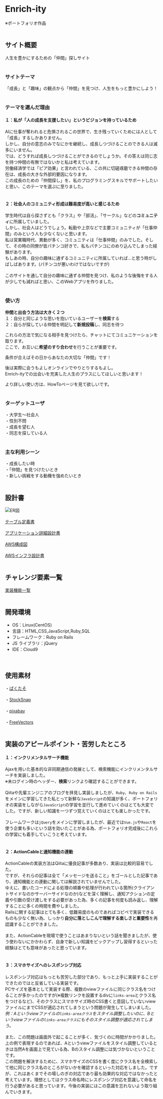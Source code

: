# Enrich-ity
※ポートフォリオ作品
<br>
<br>

## サイト概要

人生を豊かにするための「仲間」探しサイト
<br>
<br>

### サイトテーマ

「成長」と「趣味」の観点から「仲間」を見つけ、人生をもっと豊かにしよう！
<br>
<br>

### テーマを選んだ理由

#### １：私が「人の成長を支援したい」というビジョンを持っているため

AIに仕事が奪われると危惧されるこの世界で、生き残っていくためには人として「成長」するしかありません。
<br>
しかし、自分の意志のみでなにかを継続し、成長しつづけることのできる人は滅多にいません。
<br>
では、どうすれば成長しつづけることができるのでしょうか。その答えは同じ志を持つ仲間の有無ではないかと私は考えています。
<br>
労働経済学では「ピア効果」と言われている、この共に切磋琢磨できる仲間の存在は、成長の大きな外部的要因になります。
<br>
この成長のための「仲間探し」を、私のプログラミングスキルでサポートしたいと思い、このテーマを選ぶに至りました。
<br>
<br>

#### ２：社会人のコミュニティ形成は難易度が高いと感じるため

学生時代は自ら探さずとも「クラス」や「部活」、「サークル」などの**コミュニティ**に所属していました。
<br>
しかし、社会人はどうでしょう。転勤や上京などで主要コミュニティが「仕事仲間」のみという人も少なくないと思います。
<br>
私は営業職時代、異動が多く、コミュニティは「仕事仲間」のみでした。そして、その時の同僚が皆パチンコ好きで、私もパチンコにのめり込んでしまった経験があります。
<br>
もしあの時、自分の趣味に通ずるコミュニティに所属していれば...と思う時がしばしばあります。(パチンコが悪いわけではないですが)
<br>
<br>
このサイトを通して自分の趣味に通ずる仲間を見つけ、私のような後悔をする人が少しでも減ればと思い、このWebアプリを作りました。
<br>
<br>

### 使い方

**仲間と出会う方法は大きく２つ**
<br>
１：自分と同じような思いを抱いているユーザーを**検索**する
<br>
２：自らが探している仲間を明記して**新規投稿**し、同志を待つ


これらの方法で気になる相手を見つけたら、チャットにてコミュニケーションを取ります。
<br>
ここで、お互いに**希望のすり合わせ**を行うことが重要です。

条件が合えばその日からあなたの大切な「仲間」です！

後は実際に会うもよしオンラインでやりとりするもよし。
<br>
Enrich-ityでの出会いを充実した人生のプラスにしてほしいと思います！

より詳しい使い方は、HowToページを見て欲しいです。
<br>
<br>

### ターゲットユーザ

・大学生〜社会人
<br>
・性別不問
<br>
・成長を望む人
<br>
・同志を探している人
<br>
<br>

### 主な利用シーン

・成長したい時
<br>
・「仲間」を見つけたいとき
<br>
・新しい挑戦をする動機を強めたいとき
<br>
<br>

## 設計書

![ER図](https://user-images.githubusercontent.com/65483033/116206141-77ef8780-a779-11eb-9425-73b2eb3d0ee7.png)
<br>
<br>
[テーブル定義書](https://docs.google.com/spreadsheets/d/1YgOBLgpdU9jex5Q32fSng10eN3muoxe-w-8gzkpTG7c/edit#gid=1247326819)
<br>
<br>
[アプリケーション詳細設計書](https://docs.google.com/spreadsheets/d/1GfmoIgWYWwRi0FsoZoKnm0xGThhiSfdfCTNaqozyDP4/edit#gid=1224226657)
<br>
<br>
[AWS構成図](https://user-images.githubusercontent.com/65483033/118254555-2fa8c700-b4e6-11eb-82f0-6862ce2f09fd.png)
<br>
<br>
[AWSインフラ設計書](https://docs.google.com/spreadsheets/d/1IHKD7vsht5Z17kucgRij2zv9GGeylAUiZX0q9JfbjEU/edit#gid=400780309)
<br>
<br>
## チャレンジ要素一覧

[実装機能一覧](https://docs.google.com/spreadsheets/d/1R0m2ik__0ZudC0S6QdJczHlEcfyxd7Cc7yBdT_-YnA8/edit#gid=0)
<br>
<br>

## 開発環境

- OS：Linux(CentOS)
- 言語：HTML,CSS,JavaScript,Ruby,SQL
- フレームワーク：Ruby on Rails
- JS ライブラリ：jQuery
- IDE：Cloud9

<br>

## 使用素材


・[ぱくたそ](https://www.pakutaso.com/)
<br>
<br>
・[StockSnap](https://stocksnap.io/)
<br>
<br>
・[pixabay](https://pixabay.com/ja/)
<br>
<br>
・[FreeVectors](https://www.freepik.com/)
<br>
<br>

## 実装のアピールポイント・苦労したところ

#### １：インクリメンタルサーチ機能


Ajaxを用いた基本的な非同期通信の発展として、検索機能にインクリメンタルサーチを実装しました。
<br>
※未ログイン時のヘッダー、**検索**リンクより確認することができます。
<br>
<br>
Qiitaや先輩エンジニアのブログを拝見し実装しましたが、`Ruby`、`Ruby on Rails`をメインに学習してきた私とって新鮮な`JavaScript`の知識が多く、ポートフォリオの実装をしながら`JavaScript`の学習を並行して進めていくのはとても大変でした。ですが、新しい知識を一つずつ覚えていくのはとても楽しかったです。
<br>
<br>
フレームワークは`jQuery`をメインに学習しましたが、最近では`Vue.js`や`React`を使う企業も多いという話を効いたことがある為、ポートフォリオ完成後にこれらの学習にも着手していこうと考えています。
<br>
<br>

#### ２：ActionCableと通知機能の連動


ActionCableの実装方法はQiitaに優良記事が多数あり、実装は比較的容易でした。
<br>
ですが、それらの記事は全て「メッセージを送ること」をゴールとした記事であり、通知機能との連動に関しては解説されていませんでした。
<br>
ゆえに、書いたコードによる処理の順番や処理が行われている箇所(クライアントサイドなのかサーバーサイドなのか)などを深く理解し、通知アクションの定義や引数の受け渡しをする必要があった為、多くの記事を何度も読み返し、理解することに多くの時間を費やしました。
<br>
Railsに関する記事はとても多く、低難易度のものであればコピペで実装できるものも少なく無い為、しっかり**自分に落としこんで理解する楽しさと重要性**を再認識することができました。
<br>
<br>
また、ActionCableを現場で使うことはあまりないという話を聞きましたが、使う使わないにかかわらず、自身で新しい知識をピックアップし習得するといった経験はとても意味があったと思っています。
<br>
<br>

#### ３：スマホサイズへのレスポンシブ対応


レスポンシブ対応はもっとも苦労した部分であり、もっと上手に実装することができたのではと反省している実装です。
<br>
PCサイズを基本として実装する際、複数のviewファイルに同じクラス名をつけることが多かったのですが(※複数リンクを設置するdivに`links-area`とクラス名をつけるなど)、そのクラスにスマホサイズ時のCSS書くと意図していないviewファイルにまでCSSが適応されてしまうという問題が発生してしまいました。
<br>
_例：Aというviewファイルの`links-areaクラス`をスタイル調整したいのに、Bというviewファイルの`links-areaクラス`にもそのスタイル調整が適応されてしまう。_
<br>
<br>
また、この問題は画面外で起こることが多く、気づくのに時間がかかりました。上の例で表現するのであれば、Aというviewファイルをスタイル調整しているときは当然Aを画面上で見ている為、Bのスタイル調整には気づかないということです。
<br>
この問題を解決するために、スマホサイズのCSSを書く度にクラス名を全検索して他に同じクラス名のところがないかを確認するといった対応をしました。ですが、これはあくまでその場しのぎの対応であり最も効果的な対応ではなかったと考えています。理想としてはクラス命名時にレスポンシブ対応を意識して命名を行う必要があると思っています。今後の実装にはこの意識を忘れないよう取り組んでいきます。
<br>